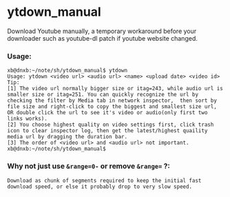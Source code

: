 # ytdown_manual
Download Youtube manually, a temporary workaround before your downloader such as youtube-dl patch if youtube website changed. 

### Usage:

    xb@dnxb:~/note/sh/ytdown_manual$ ytdown 
    Usage: ytdown <video url> <audio url> <name> <upload date> <video id>
    Tip: 
    [1] The video url normally bigger size or itag=243, while audio url is smaller size or itag=251. You can quickly recognize the url by checking the filter by Media tab in network inspector,  then sort by file size and right-click to copy the biggest and smallest size url, OR double click the url to see it's video or audio(only first two links works).
    [2] You choose highest quality on video settings first, click trash icon to clear inspector log, then get the latest/highest quaility media url by dragging the duration bar.
    [3] The order of <video url> and <audio url> not important.
    xb@dnxb:~/note/sh/ytdown_manual$ 

### Why not just use `&range=0-` or remove `&range=` ?:

    Download as chunk of segments required to keep the initial fast download speed, or else it probably drop to very slow speed.
